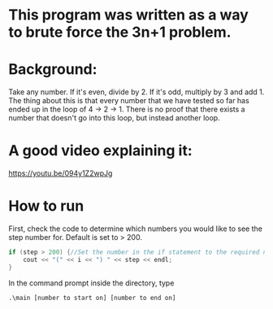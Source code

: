 # This program was written as a way to brute force the 3n+1 problem.

# Background:
Take any number. If it's even, divide by 2. If it's odd, multiply by 3 and add 1.
The thing about this is that every number that we have tested so far has ended up in the loop of 4 -> 2 -> 1.
There is no proof that there exists a number that doesn't go into this loop, but instead another loop.

# A good video explaining it: 
https://youtu.be/094y1Z2wpJg

# How to run

First, check the code to determine which numbers you would like to see the step number for. Default is set to > 200.
```cpp        
if (step > 200) {//Set the number in the if statement to the required number of steps you want to be printed out (because printing takes forever)
    cout << "(" << i << ") " << step << endl;
}
```

In the command prompt inside the directory, type
```
.\main [number to start on] [number to end on]
```
